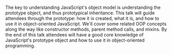 The key to understanding JavaScript's object model is understanding the prototype object, and thus prototypical inheritance. This talk will guide attendees through the prototype: how it is created, what it is, and how to use it in object-oriented JavaScript. We'll cover some related OOP concepts along the way like constructor methods, parent method calls, and mixins. By the end of this talk attendees will have a good core knowledge of JavaScript's prototype object and how to use it in object-oriented programming.

